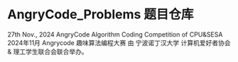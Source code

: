 # AngryCode_Problems 题目仓库
27th Nov., 2024 AngryCode Algorithm Coding Competition of CPU&amp;SESA
2024年11月 Angrycode 趣味算法编程大赛
由 宁波诺丁汉大学 计算机爱好者协会 & 理工学生联合会联合举办。
